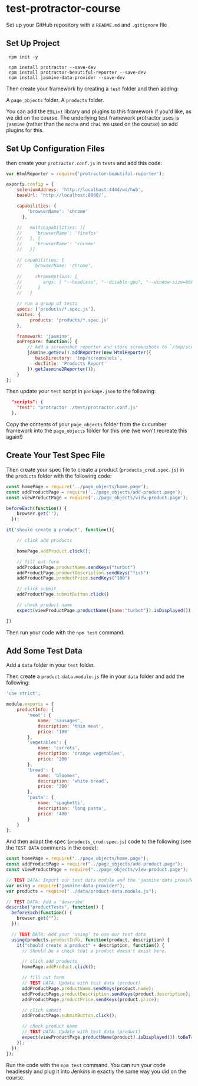 # test-protractor-course

Set up your GitHub repository with a `README.md` and `.gitignore` file

## Set Up Project

```
 npm init -y

 npm install protractor --save-dev
 npm install protractor-beautiful-reporter --save-dev
 npm install jasmine-data-provider --save-dev 
```

Then create your framework by creating a `test` folder and then adding:

A `page_objects` folder.
A `products` folder.

You can add the `ESLint` library and plugins to this framework if you'd like, as we did on the course. The underlying test framework protractor uses is `jasmine` (rather than the `mocha` and `chai` we used on the course) so add plugins for this.

## Set Up Configuration Files

then create your `protractor.conf.js` in `tests` and add this code:

```javascript
var HtmlReporter = require('protractor-beautiful-reporter');

exports.config = {
    seleniumAddress: 'http://localhost:4444/wd/hub',
    baseUrl: 'http://localhost:8080/',

    capabilities: {
        'browserName': 'chrome'
      },

    //   multiCapabilities: [{
    //     'browserName': 'firefox'
    //   }, {
    //     'browserName': 'chrome'
    //   }]  

    // capabilities: {
    //     browserName: 'chrome',
      
    //     chromeOptions: {
    //        args: [ "--headless", "--disable-gpu", "--window-size=800,600" ]
    //      }
    //   }

    // run a group of tests
    specs: ['products/*.spec.js'],
    suites: {
         products: 'products/*.spec.js'
    },

    framework: 'jasmine',
    onPrepare: function() {
        // Add a screenshot reporter and store screenshots to `/tmp/screenshots`:
        jasmine.getEnv().addReporter(new HtmlReporter({
           baseDirectory: 'tmp/screenshots',
           docTitle: 'Products Report'
        }).getJasmine2Reporter());
    }
};
```

Then update your `test` script in `package.json` to the following:

```json
  "scripts": {
    "test": "protractor ./test/protractor.conf.js"
  },
```

Copy the contents of your `page_objects` folder from the cucumber framework into the `page_objects` folder for this one (we won't recreate this again!)

## Create Your Test Spec File

Then create your spec file to create a product (`products_crud.spec.js`) in the `products` folder with the following code:

```javascript
const homePage = require('../page_objects/home.page');
const addProductPage = require('../page_objects/add-product.page');
const viewProductPage = require('../page_objects/view-product.page');

beforeEach(function() {
    browser.get('');
  });

it('should create a product', function(){

    // click add products

    homePage.addProduct.click();

    // fill out form
    addProductPage.productName.sendKeys("turbot")
    addProductPage.productDescription.sendKeys("fish")
    addProductPage.productPrice.sendKeys("100")

    // click submit
    addProductPage.submitButton.click()

    // check product name
    expect(viewProductPage.productName({name:"turbot"}).isDisplayed()).toBeTruthy();

})
```

Then run your code with the `npm test` command.

## Add Some Test Data

Add a `data` folder in your `test` folder.

Then create a `product-data.module.js` file in your `data` folder and add the following:

```javascript
'use strict';

module.exports = {
    productInfo: {
        'meat': {
            name: 'sausages',
            description: 'thin meat',
            price: '100'
        },
        'vegetables': {
            name: 'carrots',
            description: 'orange vegetables',
            price: '200'
        },
        'bread': {
            name: 'bloomer',
            description: 'white bread',
            price: '300'
        },
        'pasta': {
            name: 'spaghetti',
            description: 'long pasta',
            price: '400'
        }
    }
};
```

And then adapt the spec (`products_crud.spec.js`) code to the following (see the `TEST DATA` comments in the code):

```javascript
const homePage = require("../page_objects/home.page");
const addProductPage = require("../page_objects/add-product.page");
const viewProductPage = require("../page_objects/view-product.page");

// TEST DATA: Import our test data module and the 'jasmine data provider' 'using' command to handle our test data
var using = require("jasmine-data-provider");
var products = require("../data/product-data.module.js");

// TEST DATA: Add a 'describe'
describe("productTests", function() {
  beforeEach(function() {
    browser.get("");
  });

  // TEST DATA: Add your 'using' to use our test data
  using(products.productInfo, function(product, description) {
    it("should create a product" + description, function() {
      // Should be a check that a product doesn't exist here.

      // click add products
      homePage.addProduct.click();

      // fill out form
      // TEST DATA: Update with test data (product)
      addProductPage.productName.sendKeys(product.name);
      addProductPage.productDescription.sendKeys(product.description);
      addProductPage.productPrice.sendKeys(product.price);

      // click submit
      addProductPage.submitButton.click();

      // check product name
      // TEST DATA: Update with test data (product)
      expect(viewProductPage.productName(product).isDisplayed()).toBeTruthy();
    });
  });
});
```

Run the code with the `npm test` command. You can run your code headlessly and plug it into Jenkins in exactly the same way you did on the course.




